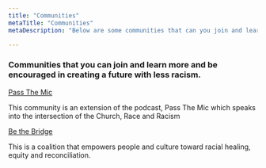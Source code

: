 ```yaml
---
title: "Communities"
metaTitle: "Communities"
metaDescription: "Below are some communities that can you join and learn more and be encouraged in creating a future with less racism."

---
```


### Communities that you can join and learn more and be encouraged in creating a future with less racism.


[Pass The Mic](https://www.facebook.com/groups/RAANpassthemic/)

This community is an extension of the podcast, Pass The Mic which speaks into the intersection of the Church, Race and Racism

[Be the Bridge](https://www.facebook.com/beabridgebuilder/)

This is a coalition that empowers people and culture toward racial healing, equity and reconciliation.








